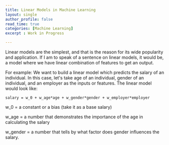 ```yaml
---
title: Linear Models in Machine Learning
layout: single
author_profile: false
read_time: true
categories: [Machine Learning]
excerpt : Work in Progress

---
```


Linear models are the simplest, and that is the reason for its wide popularity and application. If I am to speak of a sentence on linear models, it would be, a model where we have linear combination of features to get an output. 

For example: We want to build a linear model which predicts the salary of an individual. In this case, let's take age of an individual, gender of an individual, and an employer as the inputs or features. The linear model would look like:

```
salary = w_0 + w_age*age + w_gender*gender + w_employer*employer

```

w_0 = a constant or a bias (take it as a base salary)

w_age =  a number that demonstrates the importance of the age in calculating the salary

w_gender = a number that tells by what factor does gender influences the salary.
